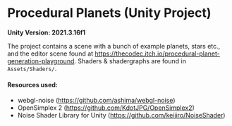 # Procedural Planets (Unity Project)

**Unity Version: 2021.3.16f1**

The project contains a scene with a bunch of example planets, stars etc., and the editor scene found at https://thecodec.itch.io/procedural-planet-generation-playground. Shaders & shadergraphs are found in `Assets/Shaders/`.

#### Resources used:

- webgl-noise (https://github.com/ashima/webgl-noise)
- OpenSimplex 2 (https://github.com/KdotJPG/OpenSimplex2)
- Noise Shader Library for Unity (https://github.com/keijiro/NoiseShader)

